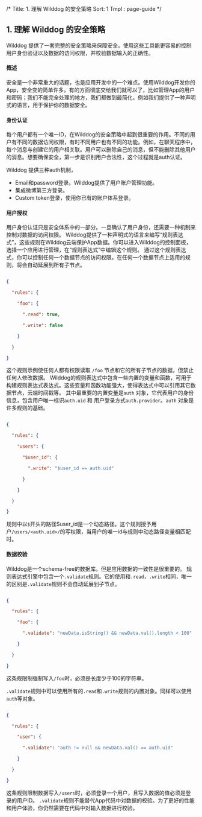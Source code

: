/*
Title: 1. 理解 Wilddog 的安全策略
Sort: 1
Tmpl : page-guide
*/

## 1. 理解 Wilddog 的安全策略

Wilddog 提供了一套完整的安全策略来保障安全。使用这些工具能更容易的控制用户身份验证以及数据的访问权限，并校验数据输入的正确性。

####  概述

安全是一个非常重大的话题，也是应用开发中的一个难点。使用Wilddog开发你的App，安全变的简单许多。有的方面彻底交给我们就可以了，比如管理App的用户和密码；我们不能完全处理的地方，我们都做到最简化，例如我们提供了一种声明式的语言，用于保护你的数据安全。


#### 身份认证

每个用户都有一个唯一ID，在Wilddog的安全策略中起到很重要的作用。不同的用户有不同的数据访问权限，有时不同用户也有不同的功能。例如，在聊天程序中，每个消息与创建它的用户相关联。用户可以删除自己的消息，但不能删除其他用户的消息。想要确保安全，第一步是识别用户合法性，这个过程就是auth认证。

Wilddog 提供三种auth机制，

* Email和password登录。Wilddog提供了用户账户管理功能。
* 集成微博第三方登录。
* Custom token登录，使用你已有的账户体系登录。


#### 用户授权
用户身份认证只是安全体系中的一部分。一旦确认了用户身份，还需要一种机制来控制对数据的访问权限。
Wilddog提供了一种声明式的语言来编写“规则表达式”，这些规则在Wilddog云端保护App数据。你可以进入Wilddog的控制面板，选择一个应用进行管理，在“规则表达式”中编辑这个规则。
通过这个规则表达式，你可以控制任何一个数据节点的访问权限。在任何一个数据节点上适用的规则，将会自动延展到所有子节点。

```json

{

  "rules": {

    "foo": {

      ".read": true,

      ".write": false

    }

  }

}

```

这个规则示例使任何人都有权限读取 `/foo` 节点和它的所有子节点的数据，但禁止任何人修改数据。
Wilddog的规则表达式中包含一些内置的变量和函数，可用于构建规则表达式表达式。这些变量和函数功能强大，使得表达式中可以引用其它数据节点，云端时间戳等。
其中最重要的内置变量是`auth` 对象，它代表用户的身份信息，包含用户唯一标识`auth.uid` 和 用户登录方式`auth.provider`。`auth` 对象是许多规则的基础。

```json

{

  "rules": {

    "users": {

      "$user_id": {

        ".write": "$user_id == auth.uid"

      }

    }

  }

}

```
规则中以`$`开头的路径$user_id是一个动态路径。这个规则授予用户`/users/<auth.uid>/`的写权限，当用户的唯一id与规则中动态路径变量相匹配时。

#### 数据校验

Wilddog是一个schema-free的数据库。但是应用数据的一致性是很重要的。 规则表达式引擎中包含一个`.validate`规则。它的使用和`.read`，`.write`相同，唯一的区别是`.validate`规则不会自动延展到子节点。

```json

{

  "rules": {

    "foo": {

      ".validate": "newData.isString() && newData.val().length < 100"

    }

  }

}

```

这条规限制强制写入`/foo`时，必须是长度少于100的字符串。

`.validate`规则中可以使用所有的`.read`和`.write`规则的内置对象。同样可以使用 `auth`等对象。

```json

{

  "rules": {

    "user": {

      ".validate": "auth != null && newData.val() == auth.uid"

    }

  }

}

```
这条规则限制数据写入`/users`时，必须登录一个用户，且写入数据的值必须是登录的用户ID。
`.validate`规则不能替代App代码中对数据的校验。为了更好的性能和用户体验，你仍然需要在代码中对输入数据进行校验。
